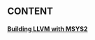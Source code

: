 ## CONTENT
#### [Building LLVM with MSYS2](Bhttps://github.com/appcypher/llvm-adventure/blob/master/Build%20LLVM%20with%20MSYS2.md)
